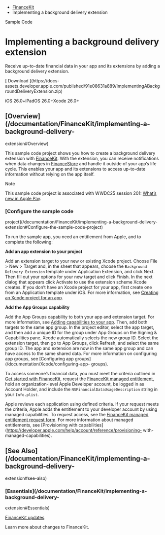   * [ FinanceKit ](/documentation/financekit)
  * Implementing a background delivery extension 

Sample Code

# Implementing a background delivery extension

Receive up-to-date financial data in your app and its extensions by adding a
background delivery extension.

[ Download ](https://docs-
assets.developer.apple.com/published/91e08631a889/ImplementingABackgroundDeliveryExtension.zip)

iOS 26.0+iPadOS 26.0+Xcode 26.0+

## [Overview](/documentation/FinanceKit/implementing-a-background-delivery-
extension#Overview)

This sample code project shows you how to create a background delivery
extension with [FinanceKit](/documentation/FinanceKit). With the extension,
you can receive notifications when data changes in
[FinanceStore](/documentation/FinanceKit/FinanceStore) and handle it outside
of your app’s life cycle. This enables your app and its extensions to access
up-to-date information without relying on the app itself.

Note

This sample code project is associated with WWDC25 session 201: [What’s new in
Apple Pay](https://developer.apple.com/videos/play/wwdc2025/201).

### [Configure the sample code
project](/documentation/FinanceKit/implementing-a-background-delivery-
extension#Configure-the-sample-code-project)

To run the sample app, you need an entitlement from Apple, and to complete the
following:

**Add an app extension to your project**

Add an extension target to your new or existing Xcode project. Choose File >
New > Target and, in the sheet that appears, choose the `Background Delivery
Extension` template under Application Extension, and click Next. Then fill out
your options for your new target and click Finish. In the next dialog that
appears click Activate to use the extension scheme Xcode creates. If you don’t
have an Xcode project for your app, first create one from an Application
template under iOS. For more information, see [Creating an Xcode project for
an app](/documentation/Xcode/creating-an-xcode-project-for-an-app).

**Add the App Groups capability**

Add the App Groups capability to both your app and extension target. For more
information, see [Adding capabilities to your
app](/documentation/Xcode/adding-capabilities-to-your-app). Then, add both
targets to the same app group. In the project editor, select the app target,
and then add a unique ID for the group under App Groups on the Signing &
Capabilities pane. Xcode automatically selects the new group ID. Select the
extension target, then go to App Groups, click Refresh, and select the same
group ID. The app and extension are now in the same app group and can have
access to the same shared data. For more information on configuring app
groups, see [Configuring app groups](/documentation/Xcode/configuring-app-
groups).

To access someone’s financial data, you must meet the criteria outlined in
[Get started with FinanceKit](https://developer.apple.com/financekit/),
request the [FinanceKit managed
entitlement](https://developer.apple.com/contact/request/financekit/), hold an
organization-level Apple Developer account, be logged in as Account Holder,
and include the `NSFinancialDataUsageDescription` string in your `Info.plist`.

Apple reviews each application using defined criteria. If your request meets
the criteria, Apple adds the entitlement to your developer account by using
managed capabilities. To request access, see the [FinanceKit managed
entitlement request
form](https://developer.apple.com/contact/request/financekit/). For more
information about managed entitlements, see [Provisioning with
capabilities](https://developer.apple.com/help/account/reference/provisioning-
with-managed-capabilities).

## [See Also](/documentation/FinanceKit/implementing-a-background-delivery-
extension#see-also)

### [Essentials](/documentation/FinanceKit/implementing-a-background-delivery-
extension#Essentials)

[FinanceKit updates](/documentation/Updates/FinanceKit)

Learn more about changes to FinanceKit.

